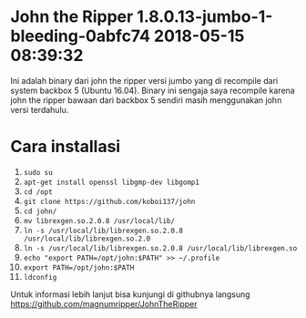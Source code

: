 # John the Ripper 1.8.0.13-jumbo-1-bleeding-0abfc74 2018-05-15 08:39:32
Ini adalah binary dari john the ripper versi jumbo yang di recompile dari system backbox 5 (Ubuntu 16.04).
Binary ini sengaja saya recompile karena john the ripper bawaan dari backbox 5 sendiri masih menggunakan john versi terdahulu.

# Cara installasi
1. ```sudo su```
2. ```apt-get install openssl libgmp-dev libgomp1```
3. ```cd /opt```
4. ```git clone https://github.com/koboi137/john```
5. ```cd john/```
6. ```mv librexgen.so.2.0.8 /usr/local/lib/```
7. ```ln -s /usr/local/lib/librexgen.so.2.0.8 /usr/local/lib/librexgen.so.2.0```
8. ```ln -s /usr/local/lib/librexgen.so.2.0.8 /usr/local/lib/librexgen.so```
9. ```echo "export PATH=/opt/john:$PATH" >> ~/.profile```
10. ```export PATH=/opt/john:$PATH```
11. ```ldconfig```

Untuk informasi lebih lanjut bisa kunjungi di githubnya langsung https://github.com/magnumripper/JohnTheRipper
